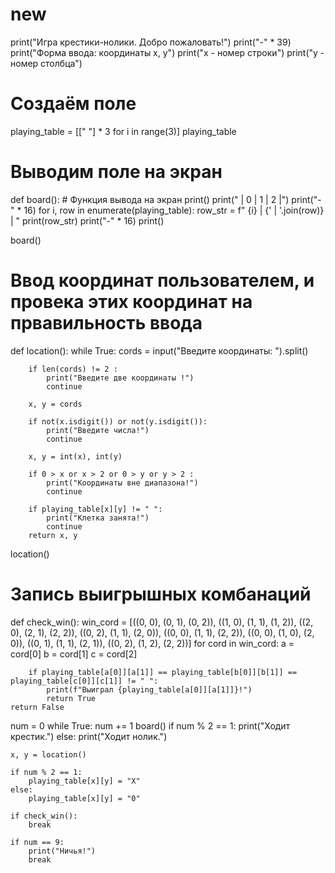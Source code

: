 # new

print("Игра крестики-нолики. Добро пожаловать!")
print("-" * 39)
print("Форма ввода: координаты х, у")
print("х - номер строки")
print("у - номер столбца")

# Создаём поле
playing_table = [[" "] * 3 for i in range(3)]
playing_table 

# Выводим поле на экран
def board(): # Функция вывода на экран
    print()
    print("   | 0 | 1 | 2 |")
    print("-" * 16)
    for i, row in enumerate(playing_table):
       row_str = f" {i} | {' | '.join(row)} | "
       print(row_str)
       print("-" * 16)
    print()    
   
board()

# Ввод координат пользователем, и провека этих координат на првавильность ввода

def location():
    while True:
        cords = input("Введите координаты:   ").split()
        
        if len(cords) != 2 :
            print("Введите две координаты !")
            continue
       
        x, y = cords

        if not(x.isdigit()) or not(y.isdigit()):
            print("Введите числа!")
            continue

        x, y = int(x), int(y)

        if 0 > x or x > 2 or 0 > y or y > 2 :
            print("Координаты вне диапазона!")
            continue

        if playing_table[x][y] != " ":
            print("Клетка занята!")
            continue
        return x, y           
     
location()

# Запись выигрышных комбанаций
def check_win():
    win_cord = [((0, 0), (0, 1), (0, 2)), ((1, 0), (1, 1), (1, 2)), ((2, 0), (2, 1), (2, 2)),
                ((0, 2), (1, 1), (2, 0)), ((0, 0), (1, 1), (2, 2)), ((0, 0), (1, 0), (2, 0)),
                ((0, 1), (1, 1), (2, 1)), ((0, 2), (1, 2), (2, 2))]
    for cord in win_cord:
        a = cord[0]
        b = cord[1]
        c = cord[2]

        if playing_table[a[0]][a[1]] == playing_table[b[0]][b[1]] == playing_table[c[0]][c[1]] != " ":
            print(f"Выиграл {playing_table[a[0]][a[1]]}!")                
            return True
    return False

num = 0
while True:
    num += 1
    board()
    if num % 2 == 1:
        print("Ходит крестик.")
    else:
        print("Ходит нолик.")
    
    x, y = location()

    if num % 2 == 1:
        playing_table[x][y] = "X"
    else:
        playing_table[x][y] = "0"

    if check_win():
        break    
    
    if num == 9:
        print("Ничья!")
        break
